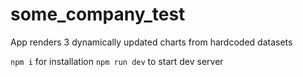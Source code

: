 # some_company_test

App renders 3 dynamically updated charts from hardcoded datasets

```npm i``` for installation
```npm run dev``` to start dev server

